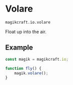 # Volare

`magikcraft.io.volare`

Float up into the air.

## Example

```javascript
const magik = magikcraft.io;

function fly() {
    magik.volare();
}
```